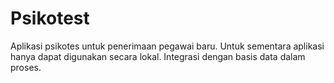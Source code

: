 # Psikotest

Aplikasi psikotes untuk penerimaan pegawai baru. 
Untuk sementara aplikasi hanya dapat digunakan secara lokal. 
Integrasi dengan basis data dalam proses.
